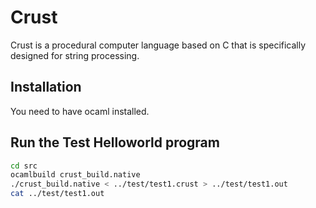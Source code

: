 # Crust

Crust is a procedural computer language based on C that is specifically designed for string processing.

## Installation 

You need to have ocaml installed.

## Run the Test Helloworld program

```bash
cd src
ocamlbuild crust_build.native
./crust_build.native < ../test/test1.crust > ../test/test1.out
cat ../test/test1.out
```
